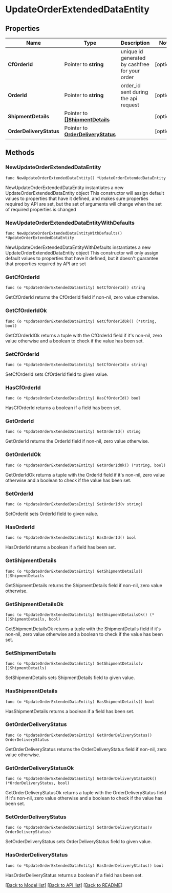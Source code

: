 # UpdateOrderExtendedDataEntity

## Properties

Name | Type | Description | Notes
------------ | ------------- | ------------- | -------------
**CfOrderId** | Pointer to **string** | unique id generated by cashfree for your order | [optional] 
**OrderId** | Pointer to **string** | order_id sent during the api request | [optional] 
**ShipmentDetails** | Pointer to [**[]ShipmentDetails**](ShipmentDetails.md) |  | [optional] 
**OrderDeliveryStatus** | Pointer to [**OrderDeliveryStatus**](OrderDeliveryStatus.md) |  | [optional] 

## Methods

### NewUpdateOrderExtendedDataEntity

`func NewUpdateOrderExtendedDataEntity() *UpdateOrderExtendedDataEntity`

NewUpdateOrderExtendedDataEntity instantiates a new UpdateOrderExtendedDataEntity object
This constructor will assign default values to properties that have it defined,
and makes sure properties required by API are set, but the set of arguments
will change when the set of required properties is changed

### NewUpdateOrderExtendedDataEntityWithDefaults

`func NewUpdateOrderExtendedDataEntityWithDefaults() *UpdateOrderExtendedDataEntity`

NewUpdateOrderExtendedDataEntityWithDefaults instantiates a new UpdateOrderExtendedDataEntity object
This constructor will only assign default values to properties that have it defined,
but it doesn't guarantee that properties required by API are set

### GetCfOrderId

`func (o *UpdateOrderExtendedDataEntity) GetCfOrderId() string`

GetCfOrderId returns the CfOrderId field if non-nil, zero value otherwise.

### GetCfOrderIdOk

`func (o *UpdateOrderExtendedDataEntity) GetCfOrderIdOk() (*string, bool)`

GetCfOrderIdOk returns a tuple with the CfOrderId field if it's non-nil, zero value otherwise
and a boolean to check if the value has been set.

### SetCfOrderId

`func (o *UpdateOrderExtendedDataEntity) SetCfOrderId(v string)`

SetCfOrderId sets CfOrderId field to given value.

### HasCfOrderId

`func (o *UpdateOrderExtendedDataEntity) HasCfOrderId() bool`

HasCfOrderId returns a boolean if a field has been set.

### GetOrderId

`func (o *UpdateOrderExtendedDataEntity) GetOrderId() string`

GetOrderId returns the OrderId field if non-nil, zero value otherwise.

### GetOrderIdOk

`func (o *UpdateOrderExtendedDataEntity) GetOrderIdOk() (*string, bool)`

GetOrderIdOk returns a tuple with the OrderId field if it's non-nil, zero value otherwise
and a boolean to check if the value has been set.

### SetOrderId

`func (o *UpdateOrderExtendedDataEntity) SetOrderId(v string)`

SetOrderId sets OrderId field to given value.

### HasOrderId

`func (o *UpdateOrderExtendedDataEntity) HasOrderId() bool`

HasOrderId returns a boolean if a field has been set.

### GetShipmentDetails

`func (o *UpdateOrderExtendedDataEntity) GetShipmentDetails() []ShipmentDetails`

GetShipmentDetails returns the ShipmentDetails field if non-nil, zero value otherwise.

### GetShipmentDetailsOk

`func (o *UpdateOrderExtendedDataEntity) GetShipmentDetailsOk() (*[]ShipmentDetails, bool)`

GetShipmentDetailsOk returns a tuple with the ShipmentDetails field if it's non-nil, zero value otherwise
and a boolean to check if the value has been set.

### SetShipmentDetails

`func (o *UpdateOrderExtendedDataEntity) SetShipmentDetails(v []ShipmentDetails)`

SetShipmentDetails sets ShipmentDetails field to given value.

### HasShipmentDetails

`func (o *UpdateOrderExtendedDataEntity) HasShipmentDetails() bool`

HasShipmentDetails returns a boolean if a field has been set.

### GetOrderDeliveryStatus

`func (o *UpdateOrderExtendedDataEntity) GetOrderDeliveryStatus() OrderDeliveryStatus`

GetOrderDeliveryStatus returns the OrderDeliveryStatus field if non-nil, zero value otherwise.

### GetOrderDeliveryStatusOk

`func (o *UpdateOrderExtendedDataEntity) GetOrderDeliveryStatusOk() (*OrderDeliveryStatus, bool)`

GetOrderDeliveryStatusOk returns a tuple with the OrderDeliveryStatus field if it's non-nil, zero value otherwise
and a boolean to check if the value has been set.

### SetOrderDeliveryStatus

`func (o *UpdateOrderExtendedDataEntity) SetOrderDeliveryStatus(v OrderDeliveryStatus)`

SetOrderDeliveryStatus sets OrderDeliveryStatus field to given value.

### HasOrderDeliveryStatus

`func (o *UpdateOrderExtendedDataEntity) HasOrderDeliveryStatus() bool`

HasOrderDeliveryStatus returns a boolean if a field has been set.


[[Back to Model list]](../README.md#documentation-for-models) [[Back to API list]](../README.md#documentation-for-api-endpoints) [[Back to README]](../README.md)


